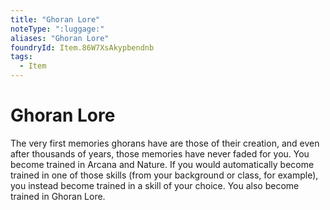 ```yaml
---
title: "Ghoran Lore"
noteType: ":luggage:"
aliases: "Ghoran Lore"
foundryId: Item.86W7XsAkypbendnb
tags:
  - Item
---
```


# Ghoran Lore

The very first memories ghorans have are those of their creation, and even after thousands of years, those memories have never faded for you. You become trained in Arcana and Nature. If you would automatically become trained in one of those skills (from your background or class, for example), you instead become trained in a skill of your choice. You also become trained in Ghoran Lore.
